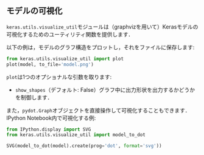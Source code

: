 
## モデルの可視化

`keras.utils.visualize_util`モジュールは（graphvizを用いて）Kerasモデルの可視化するためのユーティリティ関数を提供します．

以下の例は，モデルのグラフ構造をプロットし，それをファイルに保存します:

```python
from keras.utils.visualize_util import plot
plot(model, to_file='model.png')
```

`plot`は1つのオプショナルな引数を取ります:

- `show_shapes`（デフォルト: False）グラフ中に出力形状を出力するかどうかを制御します．

また，`pydot.Graph`オブジェクトを直接操作して可視化することもできます．
IPython Notebook内で可視化する例:

```python
from IPython.display import SVG
from keras.utils.visualize_util import model_to_dot

SVG(model_to_dot(model).create(prog='dot', format='svg'))
```
